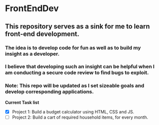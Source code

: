 # FrontEndDev

## This repository serves as a sink for me to learn front-end development.
### The idea is to develop code for fun as well as to build my insight as a developer.
### I believe that developing such an insight can be helpful when I am conducting a secure code review to find bugs to exploit.

### **Note**: This repo will be updated as I set sizeable goals and develop corresponding applications.

**Current Task list**
- [X] Project 1: Build a budget calculator using HTML, CSS and JS.
- [ ] Project 2: Build a cart of required household items, for every month.
